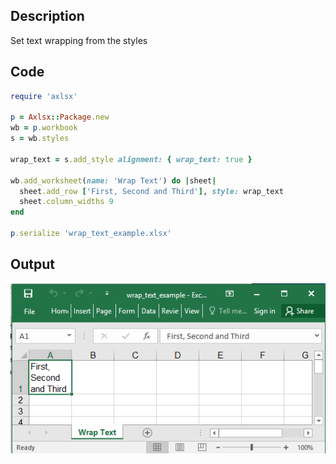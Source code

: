 ## Description

Set text wrapping from the styles

## Code

```ruby
require 'axlsx'

p = Axlsx::Package.new
wb = p.workbook
s = wb.styles

wrap_text = s.add_style alignment: { wrap_text: true }

wb.add_worksheet(name: 'Wrap Text') do |sheet|
  sheet.add_row ['First, Second and Third'], style: wrap_text
  sheet.column_widths 9
end

p.serialize 'wrap_text_example.xlsx'
```

## Output

![Output](images/wrap_text_example.png "Output")
